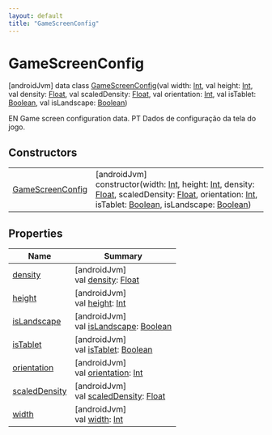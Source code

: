 ```yaml
---
layout: default
title: "GameScreenConfig"
---
```


# GameScreenConfig

[androidJvm]
data class [GameScreenConfig](index.md)(val width: [Int](https://kotlinlang.org/api/core/kotlin-stdlib/kotlin/-int/index.html), val height: [Int](https://kotlinlang.org/api/core/kotlin-stdlib/kotlin/-int/index.html), val density: [Float](https://kotlinlang.org/api/core/kotlin-stdlib/kotlin/-float/index.html), val scaledDensity: [Float](https://kotlinlang.org/api/core/kotlin-stdlib/kotlin/-float/index.html), val orientation: [Int](https://kotlinlang.org/api/core/kotlin-stdlib/kotlin/-int/index.html), val isTablet: [Boolean](https://kotlinlang.org/api/core/kotlin-stdlib/kotlin/-boolean/index.html), val isLandscape: [Boolean](https://kotlinlang.org/api/core/kotlin-stdlib/kotlin/-boolean/index.html))

EN Game screen configuration data. PT Dados de configuração da tela do jogo.

## Constructors

| | |
|---|---|
| [GameScreenConfig](-game-screen-config.md) | [androidJvm]<br>constructor(width: [Int](https://kotlinlang.org/api/core/kotlin-stdlib/kotlin/-int/index.html), height: [Int](https://kotlinlang.org/api/core/kotlin-stdlib/kotlin/-int/index.html), density: [Float](https://kotlinlang.org/api/core/kotlin-stdlib/kotlin/-float/index.html), scaledDensity: [Float](https://kotlinlang.org/api/core/kotlin-stdlib/kotlin/-float/index.html), orientation: [Int](https://kotlinlang.org/api/core/kotlin-stdlib/kotlin/-int/index.html), isTablet: [Boolean](https://kotlinlang.org/api/core/kotlin-stdlib/kotlin/-boolean/index.html), isLandscape: [Boolean](https://kotlinlang.org/api/core/kotlin-stdlib/kotlin/-boolean/index.html)) |

## Properties

| Name | Summary |
|---|---|
| [density](density.md) | [androidJvm]<br>val [density](density.md): [Float](https://kotlinlang.org/api/core/kotlin-stdlib/kotlin/-float/index.html) |
| [height](height.md) | [androidJvm]<br>val [height](height.md): [Int](https://kotlinlang.org/api/core/kotlin-stdlib/kotlin/-int/index.html) |
| [isLandscape](is-landscape.md) | [androidJvm]<br>val [isLandscape](is-landscape.md): [Boolean](https://kotlinlang.org/api/core/kotlin-stdlib/kotlin/-boolean/index.html) |
| [isTablet](is-tablet.md) | [androidJvm]<br>val [isTablet](is-tablet.md): [Boolean](https://kotlinlang.org/api/core/kotlin-stdlib/kotlin/-boolean/index.html) |
| [orientation](orientation.md) | [androidJvm]<br>val [orientation](orientation.md): [Int](https://kotlinlang.org/api/core/kotlin-stdlib/kotlin/-int/index.html) |
| [scaledDensity](scaled-density.md) | [androidJvm]<br>val [scaledDensity](scaled-density.md): [Float](https://kotlinlang.org/api/core/kotlin-stdlib/kotlin/-float/index.html) |
| [width](width.md) | [androidJvm]<br>val [width](width.md): [Int](https://kotlinlang.org/api/core/kotlin-stdlib/kotlin/-int/index.html) |